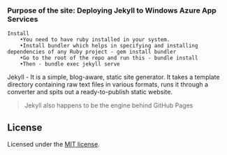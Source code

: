 ### Purpose of the site: Deploying Jekyll to Windows Azure App Services

	Install
		•You need to have ruby installed in your system.
		•Install bundler which helps in specifying and installing dependencies of any Ruby project - gem install bundler 
		•Go to the root of the repo and run this - bundle install 
		•Then - bundle exec jekyll serve 

Jekyll - It is a simple, blog-aware, static site generator. It takes a template directory containing raw text files in various formats, runs it through a converter and spits out a ready-to-publish static website.
> Jekyll also happens to be the engine behind GitHub Pages
  
  
## License

Licensed under the [MIT license](LICENSE).
